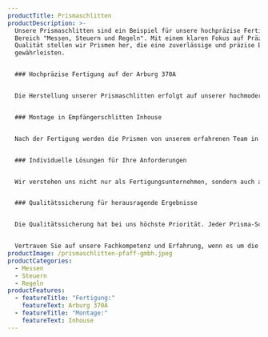 ```yaml
---
productTitle: Prismaschlitten
productDescription: >-
  Unsere Prismaschlitten sind ein Beispiel für unsere hochpräzise Fertigung im
  Bereich "Messen, Steuern und Regeln". Mit einem klaren Fokus auf Präzision und
  Qualität stellen wir Prismen her, die eine zuverlässige und präzise Bewegung
  gewährleisten.


  ### Hochpräzise Fertigung auf der Arburg 370A


  Die Herstellung unserer Prismaschlitten erfolgt auf unserer hochmodernen Arburg 370A Spritzgießmaschine. Mit ihrer leistungsstarken Technologie und präzisen Steuerung ermöglicht sie eine exakte Formgebung und Maßhaltigkeit der Prismen. Jeder Schritt in der Fertigung wird sorgfältig überwacht, um eine konstant hohe Qualität zu gewährleisten.


  ### Montage in Empfängerschlitten Inhouse


  Nach der Fertigung werden die Prismen von unserem erfahrenen Team in die Empfängerschlitten montiert, die in unserem Hause entwickelt und hergestellt werden. Die Inhouse-Montage gewährleistet eine nahtlose Integration und Abstimmung der Prismaschlitten in die Gesamtlösung, was zu einer reibungslosen und präzisen Bewegung führt.


  ### Individuelle Lösungen für Ihre Anforderungen


  Wir verstehen uns nicht nur als Fertigungsunternehmen, sondern auch als Entwicklungs- und Lösungspartner. Gemeinsam mit unseren Kunden erarbeiten wir maßgeschneiderte Lösungen, die den spezifischen Anforderungen und Bedürfnissen gerecht werden. Unser umfangreiches Know-how im Bereich der Präzisionsfertigung ermöglicht es uns, auch anspruchsvolle Herausforderungen zu meistern.


  ### Qualitätssicherung für herausragende Ergebnisse


  Die Qualitätssicherung hat bei uns höchste Priorität. Jeder Prisma-Schlitten unterliegt einer strengen Qualitätskontrolle, um sicherzustellen, dass er den hohen Ansprüchen im Bereich "Messen, Steuern und Regeln" entspricht. Unsere präzise Fertigungstechnologie und das Know-how unseres Teams gewährleisten herausragende Ergebnisse, auf die Sie sich verlassen können.


  Vertrauen Sie auf unsere Fachkompetenz und Erfahrung, wenn es um die Fertigung hochpräziser Prismaschlitten geht. Unsere Präzision und unser Streben nach Spitzenleistungen machen uns zu einem verlässlichen Partner für Ihre individuellen Anforderungen im Bereich "Messen, Steuern und Regeln".
productImage: /prismaschlitten-pfaff-gmbh.jpeg
productCategories:
  - Messen
  - Steuern
  - Regeln
productFeatures:
  - featureTitle: "Fertigung:"
    featureText: Arburg 370A
  - featureTitle: "Montage:"
    featureText: Inhouse
---
```

